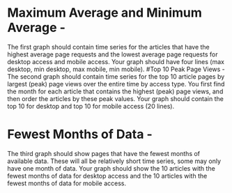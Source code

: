 
# Maximum Average and Minimum Average - 
The first graph should contain time series
for the articles that have the highest average page requests and the lowest average page
requests for desktop access and mobile access. Your graph should have four lines (max
desktop, min desktop, max mobile, min mobile).
#Top 10 Peak Page Views - 
The second graph should contain time series for the top 10
article pages by largest (peak) page views over the entire time by access type. You first find
the month for each article that contains the highest (peak) page views, and then order the
articles by these peak values. Your graph should contain the top 10 for desktop and top 10
for mobile access (20 lines).
# Fewest Months of Data - 
The third graph should show pages that have the fewest months
of available data. These will all be relatively short time series, some may only have one
month of data. Your graph should show the 10 articles with the fewest months of data for
desktop access and the 10 articles with the fewest months of data for mobile access.
